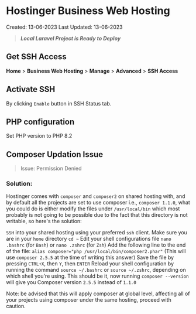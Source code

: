 # Hostinger Business Web Hosting

Created: 13-06-2023
Last Updated: 13-06-2023

> **_Local Laravel Project is Ready to Deploy_**

## Get SSH Access

**Home** > **Business Web Hosting** > **Manage** > **Advanced** > **SSH Access**

## Activate SSH

By clicking `Enable` button in SSH Status tab.

## PHP configuration

Set PHP version to PHP 8.2

## Composer Updation Issue

> Issue: Permission Denied

### Solution:

Hostinger comes with `composer` and `composer2` on shared hosting with, and by default all the projects are set to use composer i.e., `composer 1.1.0`, what you could do is either modify the files under `/usr/local/bin` which most probably is not going to be possible due to the fact that this directory is not writable, so here's the solution:

`SSH` into your shared hosting using your preferred `ssh` client.
Make sure you are in your `home` directory `cd ~`
Edit your shell configurations file `nano .bashrc` (for `Bash`) or `nano .zshrc` (for `Zsh`)
Add the following line to the end of the file: `alias composer="php /usr/local/bin/composer2.phar"` (This will use `composer 2.5.5` at the time of writing this answer)
Save the file by pressing `CTRL+X`, then `Y`, then `ENTER`
Reload your shell configuration by running the command `source ~/.bashrc` or `source ~/.zshrc`, depending on which shell you're using.
This should be it, now running `composer --version` will give you Composer version `2.5.5` instead of `1.1.0`

Note: be advised that this will apply composer at global level, affecting all of your projects using composer under the same hosting, proceed with caution.
